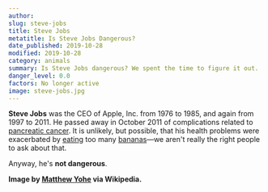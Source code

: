 ```yaml
---
author:
slug: steve-jobs
title: Steve Jobs 
metatitle: Is Steve Jobs Dangerous?
date_published: 2019-10-28
modified: 2019-10-28
category: animals
summary: Is Steve Jobs dangerous? We spent the time to figure it out.
danger_level: 0.0
factors: No longer active
image: steve-jobs.jpg
---
```


**Steve Jobs** was the CEO of Apple, Inc. from 1976 to 1985, and again from 1997 to 2011. He passed away in October 2011 of complications related to [pancreatic cancer](/activities/cancer). It is unlikely, but possible, that his health problems were exacerbated by [eating](/activities/eating) too many [bananas](/plants/bananas)—we aren't really the right people to ask about that.

Anyway, he's **not dangerous**.

**Image by [Matthew Yohe](https://en.wikipedia.org/wiki/User:Matt_Yohe) via Wikipedia.**

